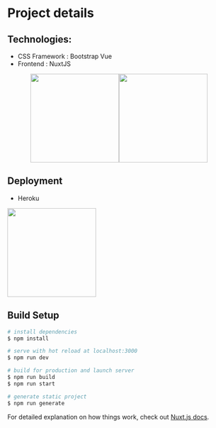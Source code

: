 # Project details
## Technologies:
* CSS Framework : Bootstrap Vue
* Frontend : NuxtJS

<div style="display:flex;justify-content:center;">
  <a href="https://nuxtjs.org/"><img src="https://miro.medium.com/max/1200/1*NTGKGfvCt9bX_S8qqCBgBQ.png" height="200px"></a>
  <a href="https://bootstrap-vue.org/"><img src="https://bootstrap-vue.org/_nuxt/icons/icon_512x512.67aef2.png" height="200px"></a>
</div>

## Deployment
* Heroku

<a href="https://www.heroku.com"><img src="https://camo.githubusercontent.com/6ab41de599fe3fcea1febe6cc697f63583ca020c661ea7220498ff29ee440c8d/68747470733a2f2f63646e2e776f726c64766563746f726c6f676f2e636f6d2f6c6f676f732f6865726f6b752e737667" height="200px"></a>

## Build Setup

```bash
# install dependencies
$ npm install

# serve with hot reload at localhost:3000
$ npm run dev

# build for production and launch server
$ npm run build
$ npm run start

# generate static project
$ npm run generate
```

For detailed explanation on how things work, check out [Nuxt.js docs](https://nuxtjs.org).

